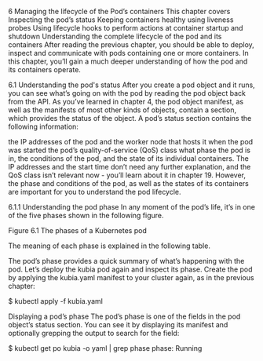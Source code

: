 6 Managing the lifecycle of the Pod’s containers
This chapter covers
Inspecting the pod’s status
Keeping containers healthy using liveness probes
Using lifecycle hooks to perform actions at container startup and shutdown
Understanding the complete lifecycle of the pod and its containers
After reading the previous chapter, you should be able to deploy, inspect and communicate with pods containing one or more containers. In this chapter, you’ll gain a much deeper understanding of how the pod and its containers operate.

6.1       Understanding the pod's status
After you create a pod object and it runs, you can see what’s going on with the pod by reading the pod object back from the API. As you’ve learned in chapter 4, the pod object manifest, as well as the manifests of most other kinds of objects, contain a section, which provides the status of the object. A pod’s status section contains the following information:

the IP addresses of the pod and the worker node that hosts it
when the pod was started
the pod’s quality-of-service (QoS) class
what phase the pod is in,
the conditions of the pod, and
the state of its individual containers.
The IP addresses and the start time don’t need any further explanation, and the QoS class isn’t relevant now - you’ll learn about it in chapter 19. However, the phase and conditions of the pod, as well as the states of its containers are important for you to understand the pod lifecycle.

6.1.1   Understanding the pod phase
In any moment of the pod’s life, it’s in one of the five phases shown in the following figure.

Figure 6.1 The phases of a Kubernetes pod

The meaning of each phase is explained in the following table.

The pod’s phase provides a quick summary of what’s happening with the pod. Let’s deploy the kubia pod again and inspect its phase. Create the pod by applying the kubia.yaml manifest to your cluster again, as in the previous chapter:

$ kubectl apply -f kubia.yaml

Displaying a pod’s phase
The pod’s phase is one of the fields in the pod object’s status section. You can see it by displaying its manifest and optionally grepping the output to search for the field:

$ kubectl get po kubia -o yaml | grep phase
phase: Running

